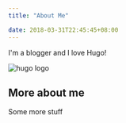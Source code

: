 ```yaml
---
title: "About Me"

date: 2018-03-31T22:45:45+08:00
---
```


I'm a blogger and I love Hugo!

![hugo logo](/img/hugo-logo.png)

## More about me

Some more stuff

